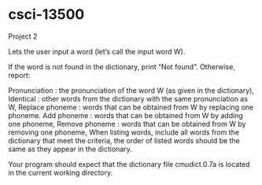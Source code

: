 # csci-13500
Project 2

Lets the user input a word (let’s call the input word W).

If the word is not found in the dictionary, print “Not found”. Otherwise, report:

  Pronunciation : the pronunciation of the word W (as given in the dictionary),
  Identical : other words from the dictionary with the same pronunciation as W,
  Replace phoneme : words that can be obtained from W by replacing one phoneme.
  Add phoneme : words that can be obtained from W by adding one phoneme,
  Remove phoneme : words that can be obtained from W by removing one phoneme,
  When listing words, include all words from the dictionary that meet the criteria, the order of listed words should be the same as they appear in the dictionary.

Your program should expect that the dictionary file cmudict.0.7a is located in the current working directory.
